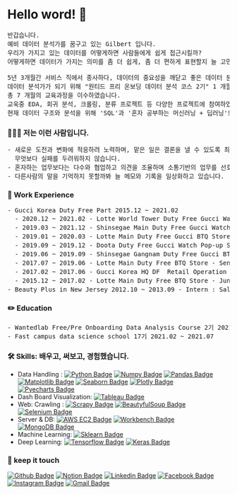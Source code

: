 # Hello word! 👋

<pre>
반갑습니다.
예비 데이터 분석가를 꿈구고 있는 Gilbert 입니다.
우리가 가지고 있는 데이터를 어떻게하면 사람들에게 쉽게 접근시킬까? 
어떻게하면 데이터가 가지는 의미를 좀 더 쉽게, 좀 더 편하게 표현할지 늘 고민합니다.

5년 3개월간 서비스 직에서 종사하다, 데이터의 중요성을 깨닫고 좋은 데이터 분석가가 되기위해 노력 중입니다.
데이터 분석가가 되기 위해 "원티드 프리 온보딩 데이터 분석 코스 2기" 1 개월, "패스트캠퍼스 데이터사이언스 스쿨 17기" 6 개월 과정
총 7 개월의 교육과정을 이수하였습니다.
교욱중 EDA, 회귀 분석, 크롤링, 분류 프로젝트 등 다양한 프로젝트에 참여하였습니다.
현재 데이터 구조와 분석을 위해 'SQL'과 '혼자 공부하는 머신러닝 + 딥러닝'으로 '머신러닝'과 '딥러닝'을 공부 중입니다.
</pre>

<h3> 👨🏻‍💻 저는 이런 사람입니다.</h3>
<pre>
- 새로운 도전과 변화에 적응하려 노력하며, 맡은 일은 결론을 낼 수 있도록 최선을 다합니다.
  무엇보다 실패를 두려워하지 않습니다.
- 혼자하는 업무보다는 다수와 협업하고 의견을 조율하며 소통기반의 업무를 선호합니다. 
- 다른사람의 말을 기억하지 못할까봐 늘 메모와 기록을 일상화하고 있습니다.
</pre>

<h3> 👔 Work Experience </h3>
<pre>
- Gucci Korea Duty Free Part 2015.12 ~ 2021.02
  - 2020.12 ~ 2021.02 - Lotte World Tower Duty Free Gucci Watch - Senior Sales Association : 매장 및 매출 관리
  - 2019.03 ~ 2021.12 - Shinsegae Main Duty Free Gucci Watch - Senior Sales Association : 매장 및 매출관리 
  - 2019.01 ~ 2020.03 - Lotte Main Duty Free Gucci BTQ Store - Senior Sales Association : 매출 및 내국인 클래임 담당
  - 2019.09 ~ 2019.12 - Doota Duty Free Gucci Watch Pop-up Store - Senior Sales Association : 매장 및 매출관리
  - 2019.06 ~ 2019.09 - Shinsegae Gangnam Duty Free Gucci BTQ Store - Senior Sales Association : Back Office 담당
  - 2017.07 ~ 2019.06 - Lotte Main Duty Free BTQ Store - Senior Sales Association : Back Office 관리 및 클래임 담당
  - 2017.02 ~ 2017.06 - Gucci Korea HQ DF  Retail Operation Team - Junior Sales Association : DF Store 영업관리
  - 2015.12 ~ 2017.02 - Lotte Main Duty Free BTQ Store - Junior Sales Association : 매장&개인 매출관리
- Beauty Plus in New Jersey 2012.10 ~ 2013.09 - Intern : Sales Operator 및 영업관리    
</pre>


<h3> ✏️ Education </h3>
<pre>
- Wantedlab Free/Pre Onboarding Data Analysis Course 2기 2021.07 ~ 2021.08
- Fast campus data science school 17기 2021.02 ~ 2021.07    
</pre>

<h3> 🛠 Skills: 배우고, 써보고, 경험했습니다. </h3>

- Data Handling : [![Python Badge](http://img.shields.io/badge/-Python%20-blue?style=flat-square&fontColor&logoColor=yellow&logo=python&link=https://www.python.org/)](https://www.python.org/) [![Numpy Badge](http://img.shields.io/badge/-Numpy%20-013243?style=flat-square&&logoColor=white&logo=numpy&link=https://numpy.org/)](https://numpy.org/) [![Pandas Badge](http://img.shields.io/badge/-Pandas%20-150458?style=flat-square&logoColor=white&logo=pandas&link=https://pandas.pydata.org/)](https://pandas.pydata.org/) [![Matplotlib Badge](http://img.shields.io/badge/-Matplotlib%20-2350A9?style=flat-square&logoColor=white&logo=matplotlib&link=https://matplotlib.org/)](https://matplotlib.org/) [![Seaborn Badge](http://img.shields.io/badge/-Seaborn%20-212E50?style=flat-square&logoColor=white&logo=seaborn&link=https://seaborn.pydata.org/)](https://seaborn.pydata.org/) [![Plotly Badge](http://img.shields.io/badge/-Plotly%20-3F4F75?style=flat-square&logoColor=white&logo=plotly&link=https://plotly.com/)](https://plotly.com/) [![Pyecharts Badge](http://img.shields.io/badge/-Pyecharts%20-34E0A1?style=flat-square&logoColor=black&logo=pyecharts&link=https://pyecharts.org/)](https://pyecharts.org/)
- Dash Board Visualization: [![Tableau Badge](http://img.shields.io/badge/-Tableau%20-E97627?style=flat-square&&logoColor=white&logo=tableau&link=https://www.tableau.com/ko-kr)](https://www.tableau.com/ko-kr)
- Web: Crawling : [![Scrapy Badge](http://img.shields.io/badge/-Scrapy%20-43B02A?style=flat-square&&logoColor=white&logo=scrapy&link=https://scrapy.org/)](https://scrapy.org/)  [![BeautyfulSoup Badge](http://img.shields.io/badge/-BeautyfulSoup%20-00A4FD?style=flat-square&&logoColor=white&logo=beautyfulsoup&link=https://scrapy.org/)](https://scrapy.org/) [![Selenium Badge](http://img.shields.io/badge/-Selenium%20-43B02A?style=flat-square&&logoColor=white&logo=selenium&link=https://www.selenium.dev/)](https://www.selenium.dev/)
- Server & DB: [![AWS EC2 Badge](http://img.shields.io/badge/-AWS_EC2%20-232F3E?style=flat-square&&logoColor=orange&logo=amazon&link=https://aws.amazon.com/ko/)](https://aws.amazon.com/ko/) [![Workbench Badge](http://img.shields.io/badge/-Workbench%20-4479A1?style=flat-square&&logoColor=white&logo=mysql&link=https://www.mysql.com/products/workbench/)](https://www.mysql.com/products/workbench/) [![MongoDB Badge](http://img.shields.io/badge/-MongoDB%20-47A248?style=flat-square&&logoColor=white&logo=mongodb&link=https://www.mongodb.com/)](https://www.mongodb.com/)
- Machine Learning: [![Sklearn Badge](http://img.shields.io/badge/-Sklearn%20-F7931E?style=flat-square&logoColor=black&logo=scikit-learn&link=https://scikit-learn.org/stable/)](https://scikit-learn.org/stable/)
- Deep Learning: [![Tensorflow Badge](http://img.shields.io/badge/-Tensorflow%20-FF6F00?style=flat-square&logoColor=white&logo=tensorflow&link=https://www.tensorflow.org/?hl=ko)](https://www.tensorflow.org/?hl=ko) [![Keras Badge](http://img.shields.io/badge/-Keras%20-D00000?style=flat-square&logoColor=white&logo=keras&link=https://keras.io/)](https://keras.io/)


<h3> 🤝 keep it touch </h3>

[![Github Badge](http://img.shields.io/badge/-Github%20-black?style=flat-square&logo=github&link=https://github.com/Ki-Sung)](https://github.com/Ki-Sung) [![Notion Badge](https://img.shields.io/badge/-Notion-white?style=flat-square&logo=notion&fontColor&logoColor=black&link=https://www.notion.so/Gilbert-Kim-Ki-sung-3189736ac5cb4935847b60bc6c4635b9)](https://www.notion.so/Gilbert-Kim-Ki-sung-3189736ac5cb4935847b60bc6c4635b9) [![Linkedin Badge](https://img.shields.io/badge/linkedin-0A66C2?style=flat-square&logo=linkedin&logoColor=white&link=https://www.linkedin.com/in/kisung-kim-b65211218/)](https://www.linkedin.com/in/kisung-kim-b65211218/) [![Facebook Badge](https://img.shields.io/badge/facebook-1877f2?style=flat-square&logo=facebook&logoColor=white&link=https://www.facebook.com/kisung.kim.142/)](https://www.facebook.com/kisung.kim.142/) [![Instagram Badge](https://img.shields.io/badge/instagram-e45f5a?style=flat-square&logo=instagram&logoColor=white&link=https://www.instagram.com/kcs4912/)](https://www.instagram.com/kcs4912/) [![Gmail Badge](https://img.shields.io/badge/Gmail-d14836?style=flat-square&logo=Gmail&logoColor=white&link=mailto:kcs4912@gmail.com)](mailto:kcs4912@gmail.com) 
